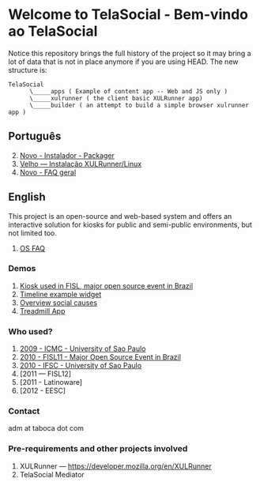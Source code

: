 # Welcome to TelaSocial - Bem-vindo ao TelaSocial 

Notice this repository brings the full history of the project so it may bring a lot of data that is not in place anymore if you are using HEAD. The new structure is: 

    TelaSocial 
          \_____apps ( Example of content app -- Web and JS only ) 
          \_____xulrunner ( the client basic XULRunner app) 
          \_____builder ( an attempt to build a simple browser xulrunner app ) 
 
## Português 

2. [Novo - Instalador - Packager](https://github.com/taboca/TelaSocial/wiki/Packager-linux-pt-br)
1. [Velho — Instalação XULRunner/Linux](https://github.com/taboca/TelaSocial/wiki/pt-BR---Instala%C3%A7%C3%A3o-Linux)
3. [Novo - FAQ geral](https://github.com/taboca/TelaSocial/wiki/FAQ-pt-BR) 
         
## English 

This project is an open-source and web-based system and offers an interactive solution for kiosks for public and semi-public environments, but not limited too. 
 
1. [OS FAQ](https://github.com/taboca/TelaSocial/wiki/FAQ---Operating-System-Support)

### Demos

1. [Kiosk used in FISL, major open source event in Brazil](http://www.youtube.com/watch?v=nkgHOrMkcWU)
2. [Timeline example widget](http://www.youtube.com/watch?v=ykGudjEmgPM&feature=related) 
3. [Overview social causes](http://www.youtube.com/watch?v=Qz70ecXaZ3c&feature=related) 
4. [Treadmill App](http://www.youtube.com/watch?v=Dz2evO9JFGc&feature=related) 

### Who used? 

1. [2009 - ICMC - University of Sao Paulo](http://www.youtube.com/watch?v=75l0HdY0Z4c)
2. [2010 - FISL11 - Major Open Source Event in Brazil](http://www.youtube.com/watch?v=OFtNdmc2ThE) 
2. [2010 - IFSC - University of Sao Paulo](http://www.youtube.com/watch?v=1761dOyI3CE&feature=player_embedded) 
3. [2011 — FISL12] 
4. [2011 - Latinoware] 
5. [2012 - EESC] 

### Contact 

adm at taboca dot com 

### Pre-requirements and other projects involved

1. XULRunner — https://developer.mozilla.org/en/XULRunner
1. TelaSocial Mediator 
